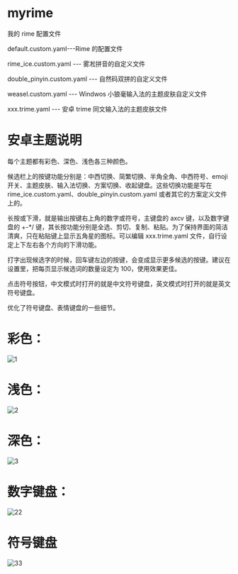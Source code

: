 # myrime

我的 rime 配置文件

default.custom.yaml---Rime 的配置文件

rime_ice.custom.yaml --- 雾凇拼音的自定义文件

double_pinyin.custom.yaml --- 自然码双拼的自定义文件

weasel.custom.yaml --- Windwos 小狼毫输入法的主题皮肤自定义文件

xxx.trime.yaml --- 安卓 trime 同文输入法的主题皮肤文件

# 安卓主题说明

每个主题都有彩色、深色、浅色各三种颜色。

候选栏上的按键功能分别是：中西切换、简繁切换、半角全角、中西符号、emoji开关、主题皮肤、输入法切换、方案切换、收起键盘。这些切换功能是写在 rime_ice.custom.yaml、double_pinyin.custom.yaml 或者其它的方案定义文件上的。

长按或下滑，就是输出按键右上角的数字或符号，主键盘的 axcv 键，以及数字键盘的 +-*/ 键，其长按功能分别是全选、剪切、复制、粘贴。为了保持界面的简洁清爽，只在粘贴键上显示五角星的图标。可以编辑 xxx.trime.yaml 文件，自行设定上下左右各个方向的下滑功能。

打字出现候选字的时候，回车键左边的按键，会变成显示更多候选的按键。建议在设置里，把每页显示候选词的数量设定为 100，使用效果更佳。

点击符号按钮，中文模式时打开的就是中文符号键盘，英文模式时打开的就是英文符号键盘。

优化了符号键盘、表情键盘的一些细节。

# 彩色：
![1](https://github.com/chwt163/mytrime/assets/70951194/a8c9e71c-f5e8-4e8c-ac43-8f49e1b41fd7)

# 浅色：
![2](https://github.com/chwt163/mytrime/assets/70951194/678ddc42-881a-4454-a84d-55b1cb1825a3)

# 深色：
![3](https://github.com/chwt163/mytrime/assets/70951194/83139ad3-a3fa-4d10-b3cd-70e60781a6c4)

# 数字键盘：
![22](https://github.com/chwt163/mytrime/assets/70951194/ae65f5b7-c253-45e7-8313-86d284d76c0f)

# 符号键盘
![33](https://github.com/chwt163/mytrime/assets/70951194/d907dd53-72df-4561-8c12-6687dbd1255d)















